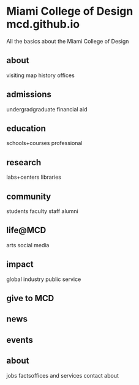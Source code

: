 # Miami College of Design mcd.github.io

All the basics about the Miami College of Design

about
-----
visiting map history offices

admissions
----------
undergradgraduate financial aid

education
---------
schools+courses professional

research
--------
labs+centers libraries

community
---------
students faculty staff alumni

life@MCD
--------
arts social media

impact
------
global industry public service

give to MCD
-----------

news
----

events
------

about
-----
jobs factsoffices and services contact about

